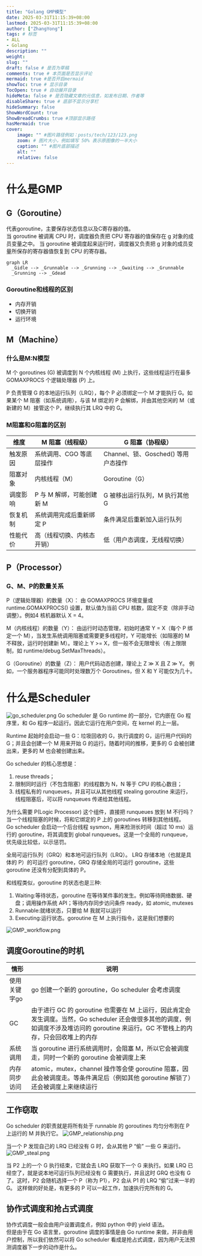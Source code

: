 ```yaml
---
title: "Golang GMP模型"
date: 2025-03-31T11:15:39+08:00
lastmod: 2025-03-31T11:15:39+08:00
author: ["ZhangYong"]
tags: # 标签
- ALL
- Golang
description: ""
weight:
slug: ""
draft: false # 是否为草稿
comments: true # 本页面是否显示评论
mermaid: true #是否开启mermaid
showToc: true # 显示目录
TocOpen: true # 自动展开目录
hideMeta: false # 是否隐藏文章的元信息，如发布日期、作者等
disableShare: true # 底部不显示分享栏
hideSummary: false
ShowWordCount: true
ShowBreadCrumbs: true #顶部显示路径
hasMermaid: true
cover:
    image: "" #图片路径例如：posts/tech/123/123.png
    zoom: # 图片大小，例如填写 50% 表示原图像的一半大小
    caption: "" #图片底部描述
    alt: ""
    relative: false
---
```


# 什么是GMP

## G（Goroutine）
代表goroutine，主要保存状态信息以及C寄存器的值。           
当 goroutine 被调离 CPU 时，调度器负责把 CPU 寄存器的值保存在 g 对象的成员变量之中。
当 goroutine 被调度起来运行时，调度器又负责把 g 对象的成员变量所保存的寄存器值恢复到 CPU 的寄存器。

```mermaid
graph LR
  _Gidle --> _Grunnable --> _Grunning --> _Gwaiting --> _Grunnable
  _Grunning --> _Gdead
```

### Goroutine和线程的区别
* 内存开销
* 切换开销
* 运行环境

## M（Machine）

### 什么是M:N模型
M 个 goroutines (G) 被调度到 N 个内核线程 (M) 上执行，这些线程运行在最多 GOMAXPROCS 个逻辑处理器 (P) 上。      

P 负责管理 G 的本地运行队列（LRQ），每个 P 必须绑定一个 M 才能执行 G。如果某个 M 阻塞（如系统调用），与该 M 绑定的 P 会解绑，并由其他空闲的 M（或新建的 M）接管这个 P，继续执行其 LRQ 中的 G。

### M阻塞和G阻塞的区别
| 维度    | M 阻塞（线程级）| G 阻塞（协程级）  |
|-------|----------------|-----------------|
| 触发原因	 |系统调用、CGO 等底层操作	|Channel、锁、Gosched() 等用户态操作|
| 阻塞对象	 |内核线程（M）	|Goroutine（G）|
| 调度影响	 |P 与 M 解绑，可能创建新 M	|G 被移出运行队列，M 执行其他 G|
| 恢复机制	 |系统调用完成后重新绑定 P	|条件满足后重新加入运行队列|
| 性能代价	 |高（线程切换、内核态开销）	|低（用户态调度，无线程切换）|


## P（Processor）

### G、M、P的数量关系
P（逻辑处理器）的数量（X）：
由 GOMAXPROCS 环境变量或 runtime.GOMAXPROCS() 设置，默认值为当前 CPU 核数，固定不变（除非手动调整）。例如4 核机器默认 X = 4。

M（内核线程）的数量（Y）：
由运行时动态管理，初始时通常 Y = X（每个 P 绑定一个 M），当发生系统调用阻塞或需要更多线程时，Y 可能增长（如阻塞的 M 不释放，运行时创建新 M）。理论上 Y >= X，但一般不会无限增长（有上限限制，如 runtime/debug.SetMaxThreads）。

G（Goroutine）的数量（Z）：
用户代码动态创建，理论上 Z ≫ X 且 Z ≫ Y。 例如，一个服务器程序可能同时处理数万个 Goroutines，但 X 和 Y 可能仅为几十。

# 什么是Scheduler

![go_scheduler.png](/images/Go/go_scheduler.png)
Go scheduler 是 Go runtime 的一部分，它内嵌在 Go 程序里，和 Go 程序一起运行。因此它运行在用户空间，在 kernel 的上一层。

Runtime 起始时会启动一些 G：垃圾回收的 G，执行调度的 G，运行用户代码的 G；并且会创建一个 M 用来开始 G 的运行。随着时间的推移，更多的 G 会被创建出来，更多的 M 也会被创建出来。

Go scheduler 的核心思想是：
1. reuse threads；
2. 限制同时运行（不包含阻塞）的线程数为 N，N 等于 CPU 的核心数目；
3. 线程私有的 runqueues，并且可以从其他线程 stealing goroutine 来运行，线程阻塞后，可以将 runqueues 传递给其他线程。

为什么需要 P(Logic Processor) 这个组件，直接把 runqueues 放到 M 不行吗？
当一个线程阻塞的时候，将和它绑定的 P 上的 goroutines 转移到其他线程。          
Go scheduler 会启动一个后台线程 sysmon，用来检测长时间（超过 10 ms）运行的 goroutine，将其调度到 global runqueues。这是一个全局的 runqueue，优先级比较低，以示惩罚。

全局可运行队列（GRQ）和本地可运行队列（LRQ）。 LRQ 存储本地（也就是具体的 P）的可运行 goroutine，GRQ 存储全局的可运行 goroutine，这些 goroutine 还没有分配到具体的 P。

和线程类似，goroutine 的状态也是三种:
1. Waiting:等待状态，goroutine 在等待某件事的发生。例如等待网络数据、硬盘；调用操作系统 API；等待内存同步访问条件 ready，如 atomic, mutexes
2. Runnable:就绪状态，只要给 M 我就可以运行
3. Executing:运行状态。goroutine 在 M 上执行指令，这是我们想要的

![GMP_workflow.png](/images/Go/GMP_workflow.png)

## 调度Goroutine的时机

| 情形      | 说明                                                                 |
|---------|----------------------------------------------------------------------|
| 使用关键字go | go 创建一个新的 goroutine，Go scheduler 会考虑调度 |
| GC      | 由于进行 GC 的 goroutine 也需要在 M 上运行，因此肯定会发生调度。当然，Go scheduler 还会做很多其他的调度，例如调度不涉及堆访问的 goroutine 来运行。GC 不管栈上的内存，只会回收堆上的内存 |
| 系统调用    | 当 goroutine 进行系统调用时，会阻塞 M，所以它会被调度走，同时一个新的 goroutine 会被调度上来 |
| 内存同步访问  | atomic，mutex，channel 操作等会使 goroutine 阻塞，因此会被调度走。等条件满足后（例如其他 goroutine 解锁了）还会被调度上来继续运行 |

## 工作窃取
Go scheduler 的职责就是将所有处于 runnable 的 goroutines 均匀分布到在 P 上运行的 M 并执行它。
![GMP_relationship.png](/images/Go/GMP_relationship.png)

当一个 P 发现自己的 LRQ 已经没有 G 时，会从其他 P “偷” 一些 G 来运行。
![GMP_steal.png](/images/Go/GMP_steal.png)

当 P2 上的一个 G 执行结束，它就会去 LRQ 获取下一个 G 来执行。如果 LRQ 已经空了，就是说本地可运行队列已经没有 G 需要执行，并且这时 GRQ 也没有 G 了。这时，P2 会随机选择一个 P（称为 P1），P2 会从 P1 的 LRQ “偷”过来一半的 G。
这样做的好处是，有更多的 P 可以一起工作，加速执行完所有的 G。

## 协作式调度和抢占式调度
协作式调度一般会由用户设置调度点，例如 python 中的 yield 语法。           
但是由于在 Go 语言里，goroutine 调度的事情是由 Go runtime 来做，并非由用户控制，所以我们依然可以将 Go scheduler 看成是抢占式调度，因为用户无法预测调度器下一步的动作是什么。
